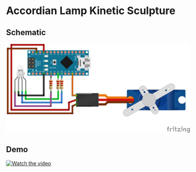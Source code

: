# Accordian Lamp Kinetic Sculpture

## Schematic

![](./.data/accordion-lamp-breadboard.png)

## Demo

[![Watch the video](https://img.youtube.com/vi/V6JwJJqUe5M/hqdefault.jpg)](https://www.youtube.com/embed/V6JwJJqUe5M)
